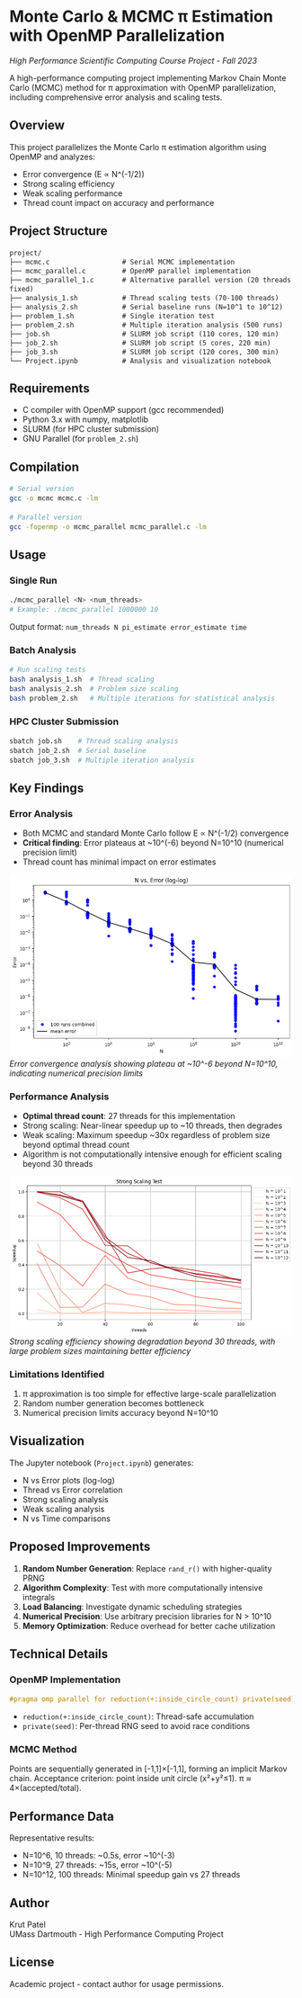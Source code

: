 # Monte Carlo & MCMC π Estimation with OpenMP Parallelization

*High Performance Scientific Computing Course Project - Fall 2023*

A high-performance computing project implementing Markov Chain Monte Carlo (MCMC) method for π approximation with OpenMP parallelization, including comprehensive error analysis and scaling tests.

## Overview

This project parallelizes the Monte Carlo π estimation algorithm using OpenMP and analyzes:
- Error convergence (E ∝ N^(-1/2))
- Strong scaling efficiency
- Weak scaling performance
- Thread count impact on accuracy and performance

## Project Structure

```
project/
├── mcmc.c                  # Serial MCMC implementation
├── mcmc_parallel.c         # OpenMP parallel implementation
├── mcmc_parallel_1.c       # Alternative parallel version (20 threads fixed)
├── analysis_1.sh           # Thread scaling tests (70-100 threads)
├── analysis_2.sh           # Serial baseline runs (N=10^1 to 10^12)
├── problem_1.sh            # Single iteration test
├── problem_2.sh            # Multiple iteration analysis (500 runs)
├── job.sh                  # SLURM job script (110 cores, 120 min)
├── job_2.sh                # SLURM job script (5 cores, 220 min)
├── job_3.sh                # SLURM job script (120 cores, 300 min)
└── Project.ipynb           # Analysis and visualization notebook
```

## Requirements

- C compiler with OpenMP support (gcc recommended)
- Python 3.x with numpy, matplotlib
- SLURM (for HPC cluster submission)
- GNU Parallel (for `problem_2.sh`)

## Compilation

```bash
# Serial version
gcc -o mcmc mcmc.c -lm

# Parallel version
gcc -fopenmp -o mcmc_parallel mcmc_parallel.c -lm
```

## Usage

### Single Run
```bash
./mcmc_parallel <N> <num_threads>
# Example: ./mcmc_parallel 1000000 10
```

Output format: `num_threads N pi_estimate error_estimate time`

### Batch Analysis
```bash
# Run scaling tests
bash analysis_1.sh  # Thread scaling
bash analysis_2.sh  # Problem size scaling
bash problem_2.sh   # Multiple iterations for statistical analysis
```

### HPC Cluster Submission
```bash
sbatch job.sh    # Thread scaling analysis
sbatch job_2.sh  # Serial baseline
sbatch job_3.sh  # Multiple iteration analysis
```

## Key Findings

### Error Analysis
- Both MCMC and standard Monte Carlo follow E ∝ N^(-1/2) convergence
- **Critical finding**: Error plateaus at ~10^(-6) beyond N=10^10 (numerical precision limit)
- Thread count has minimal impact on error estimates

![N vs Error - MCMC](./../data/pi_estimation/N_vs_E_avg_mcmc.png)
*Error convergence analysis showing plateau at ~10^-6 beyond N=10^10, indicating numerical precision limits*

### Performance Analysis
- **Optimal thread count**: 27 threads for this implementation
- Strong scaling: Near-linear speedup up to ~10 threads, then degrades
- Weak scaling: Maximum speedup ~30x regardless of problem size beyond optimal thread count
- Algorithm is not computationally intensive enough for efficient scaling beyond 30 threads

![Strong Scaling Test](./../data/pi_estimation/strong_scaling_test.png)
*Strong scaling efficiency showing degradation beyond 30 threads, with large problem sizes maintaining better efficiency*

### Limitations Identified
1. π approximation is too simple for effective large-scale parallelization
2. Random number generation becomes bottleneck
3. Numerical precision limits accuracy beyond N=10^10

## Visualization

The Jupyter notebook (`Project.ipynb`) generates:
- N vs Error plots (log-log)
- Thread vs Error correlation
- Strong scaling analysis
- Weak scaling analysis
- N vs Time comparisons

## Proposed Improvements

1. **Random Number Generation**: Replace `rand_r()` with higher-quality PRNG
2. **Algorithm Complexity**: Test with more computationally intensive integrals
3. **Load Balancing**: Investigate dynamic scheduling strategies
4. **Numerical Precision**: Use arbitrary precision libraries for N > 10^10
5. **Memory Optimization**: Reduce overhead for better cache utilization

## Technical Details

### OpenMP Implementation
```c
#pragma omp parallel for reduction(+:inside_circle_count) private(seed)
```
- `reduction(+:inside_circle_count)`: Thread-safe accumulation
- `private(seed)`: Per-thread RNG seed to avoid race conditions

### MCMC Method
Points are sequentially generated in [-1,1]×[-1,1], forming an implicit Markov chain. Acceptance criterion: point inside unit circle (x²+y²≤1). π ≈ 4×(accepted/total).

## Performance Data

Representative results:
- N=10^6, 10 threads: ~0.5s, error ~10^(-3)
- N=10^9, 27 threads: ~15s, error ~10^(-5)
- N=10^12, 100 threads: Minimal speedup gain vs 27 threads

## Author

Krut Patel  
UMass Dartmouth - High Performance Computing Project

## License

Academic project - contact author for usage permissions.
